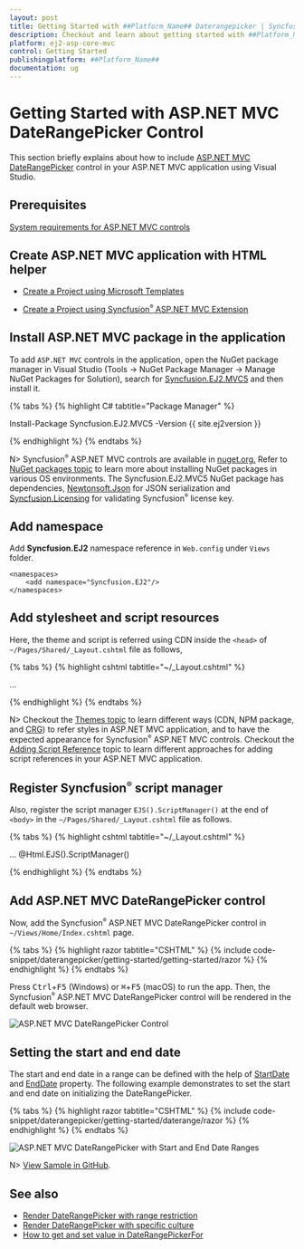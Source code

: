 ```yaml
---
layout: post
title: Getting Started with ##Platform_Name## Daterangepicker | Syncfusion
description: Checkout and learn about getting started with ##Platform_Name## Daterangepicker control of Syncfusion Essential JS 2 and more details.
platform: ej2-asp-core-mvc
control: Getting Started
publishingplatform: ##Platform_Name##
documentation: ug
---
```



# Getting Started with ASP.NET MVC DateRangePicker Control

This section briefly explains about how to include [ASP.NET MVC DateRangePicker](https://www.syncfusion.com/aspnet-mvc-ui-controls/daterangepicker) control in your ASP.NET MVC application using Visual Studio.

## Prerequisites

[System requirements for ASP.NET MVC controls](https://ej2.syncfusion.com/aspnetmvc/documentation/system-requirements)

## Create ASP.NET MVC application with HTML helper

* [Create a Project using Microsoft Templates](https://learn.microsoft.com/en-us/aspnet/mvc/overview/getting-started/introduction/getting-started#create-your-first-app)

* [Create a Project using Syncfusion<sup style="font-size:70%">&reg;</sup> ASP.NET MVC Extension](https://ej2.syncfusion.com/aspnetmvc/documentation/getting-started/project-template)

## Install ASP.NET MVC package in the application

To add `ASP.NET MVC` controls in the application, open the NuGet package manager in Visual Studio (Tools → NuGet Package Manager → Manage NuGet Packages for Solution), search for [Syncfusion.EJ2.MVC5](https://www.nuget.org/packages/Syncfusion.EJ2.MVC5) and then install it.

{% tabs %}
{% highlight C# tabtitle="Package Manager" %}

Install-Package Syncfusion.EJ2.MVC5 -Version {{ site.ej2version }}

{% endhighlight %}
{% endtabs %}

N> Syncfusion<sup style="font-size:70%">&reg;</sup> ASP.NET MVC controls are available in [nuget.org.](https://www.nuget.org/packages?q=syncfusion.EJ2) Refer to [NuGet packages topic](https://ej2.syncfusion.com/aspnetmvc/documentation/nuget-packages) to learn more about installing NuGet packages in various OS environments. The Syncfusion.EJ2.MVC5 NuGet package has dependencies, [Newtonsoft.Json](https://www.nuget.org/packages/Newtonsoft.Json/) for JSON serialization and [Syncfusion.Licensing](https://www.nuget.org/packages/Syncfusion.Licensing/) for validating Syncfusion<sup style="font-size:70%">&reg;</sup> license key.

## Add namespace

Add **Syncfusion.EJ2** namespace reference in `Web.config` under `Views` folder.

```
<namespaces>
    <add namespace="Syncfusion.EJ2"/>
</namespaces>
```

## Add stylesheet and script resources

Here, the theme and script is referred using CDN inside the `<head>` of `~/Pages/Shared/_Layout.cshtml` file as follows,

{% tabs %}
{% highlight cshtml tabtitle="~/_Layout.cshtml" %}

<head>
    ...
    <!-- Syncfusion ASP.NET MVC controls styles -->
    <link rel="stylesheet" href="https://cdn.syncfusion.com/ej2/{{ site.ej2version }}/fluent.css" />
    <!-- Syncfusion ASP.NET MVC controls scripts -->
    <script src="https://cdn.syncfusion.com/ej2/{{ site.ej2version }}/dist/ej2.min.js"></script>
</head>

{% endhighlight %}
{% endtabs %}

N> Checkout the [Themes topic](https://ej2.syncfusion.com/aspnetmvc/documentation/appearance/theme) to learn different ways (CDN, NPM package, and [CRG](https://ej2.syncfusion.com/aspnetmvc/documentation/common/custom-resource-generator)) to refer styles in ASP.NET MVC application, and to have the expected appearance for Syncfusion<sup style="font-size:70%">&reg;</sup> ASP.NET MVC controls. Checkout the [Adding Script Reference](https://ej2.syncfusion.com/aspnetmvc/documentation/common/adding-script-references) topic to learn different approaches for adding script references in your ASP.NET MVC application.

## Register Syncfusion<sup style="font-size:70%">&reg;</sup> script manager

Also, register the script manager `EJS().ScriptManager()` at the end of `<body>` in the `~/Pages/Shared/_Layout.cshtml` file as follows.

{% tabs %}
{% highlight cshtml tabtitle="~/_Layout.cshtml" %}

<body>
...
    <!-- Syncfusion ASP.NET MVC Script Manager -->
    @Html.EJS().ScriptManager()
</body>

{% endhighlight %}
{% endtabs %}

## Add ASP.NET MVC DateRangePicker control

Now, add the Syncfusion<sup style="font-size:70%">&reg;</sup> ASP.NET MVC DateRangePicker control in `~/Views/Home/Index.cshtml` page.

{% tabs %}
{% highlight razor tabtitle="CSHTML" %}
{% include code-snippet/daterangepicker/getting-started/getting-started/razor %}
{% endhighlight %}
{% endtabs %}

Press <kbd>Ctrl</kbd>+<kbd>F5</kbd> (Windows) or <kbd>⌘</kbd>+<kbd>F5</kbd> (macOS) to run the app. Then, the Syncfusion<sup style="font-size:70%">&reg;</sup> ASP.NET MVC DateRangePicker control will be rendered in the default web browser.

![ASP.NET MVC DateRangePicker Control](images/daterangepicker-control.png)

## Setting the start and end date

The start and end date in a range can be defined with the help of [StartDate](https://help.syncfusion.com/cr/aspnetmvc-js2/Syncfusion.EJ2.Calendars.DateRangePicker.html#Syncfusion_EJ2_Calendars_DateRangePicker_StartDate) and [EndDate](https://help.syncfusion.com/cr/aspnetmvc-js2/Syncfusion.EJ2.Calendars.DateRangePicker.html#Syncfusion_EJ2_Calendars_DateRangePicker_EndDate) property. The following example demonstrates to set the start and end date on initializing the DateRangePicker.

{% tabs %}
{% highlight razor tabtitle="CSHTML" %}
{% include code-snippet/daterangepicker/getting-started/daterange/razor %}
{% endhighlight %}
{% endtabs %}

![ASP.NET MVC DateRangePicker with Start and End Date Ranges](images/daterangepicker-with-specific-date.png)

N> [View Sample in GitHub](https://github.com/SyncfusionExamples/ASP-NET-MVC-Getting-Started-Examples/tree/main/DateRangePicker/ASP.NET%20MVC%20Razor%20Examples).

## See also

* [Render DateRangePicker with range restriction](./range-restriction)
* [Render DateRangePicker with specific culture](./globalization)
* [How to get and set value in DateRangePickerFor](./how-to/daterangepicker-for-mvc)